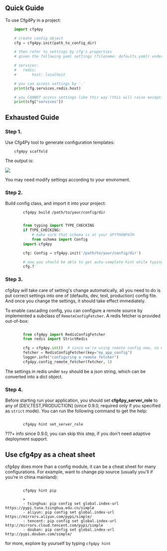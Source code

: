 ## Quick Guide

To use Cfg4Py in a project:
```python
    import cfg4py

    # create config object
    cfg = cfg4py.init(path_to_config_dir)

    # then refer to settings by cfg's properties
    # given the following yaml settings (filename: defaults.yaml) under path_to_config_dir

    # services:
    #   redis:
    #       host: localhost

    # you can access settings by '.'
    print(cfg.services.redis.host)

    # you CANNOT access settings like this way (this will raise exceptions):
    print(cfg["services"])
```


## Exhausted Guide

### Step 1.
Use Cfg4Py tool to generate configuration templates:

```console
    cfg4py scaffold
```

The output is:

![](https://images.jieyu.ai/images/2020-10/scaffold.png)

You may need modify settings according to your enviroment.

### Step 2.

Build config class, and import it into your project:

``` console
        cfg4py build /path/to/your/config/dir
```
```python

        from typing import TYPE_CHECKING
        if TYPE_CHECKING:
            # make sure that schema is at your $PYTHONPATH
            from schema import Config
        import cfg4py

        cfg: Config = cfg4py.init('/path/to/your/config/dir')

        # now you should be able to get auto-complete hint while typing
        cfg.?
```
### Step 3.

cfg4py will take care of setting's change automatically, all you need to do is put correct settings into one of
(defaults, dev, test, production) config file. And once you change the settings, it should take effect immediately.

To enable cascading config, you can configure a remote source by implemented a subclass of `RemoteConfigFetcher`. A redis fetcher is provided out-of-box:

```python

        from cfg4py import RedisConfigFetcher
        from redis import StrictRedis

        cfg = cfg4py.int()  # since we're using remote config now, so we can omit path param here
        fetcher = RedisConfigFetcher(key="my_app_config")
        logger.info("configuring a remote fetcher")
        cfg4py.config_remote_fetcher(fetcher, 1)
```

The settings in redis under `key` should be a json string, which can be converted into a dict object.

### Step 4.
Before starting run your application, you should set __cfg4py_server_role__ to any of [DEV,TEST,PRODUCTION] (since 0.9.0, required only if you specified as `strict` mode). You can run the following command to get the help:

```console

        cfg4py hint set_server_role

```

???+ info
        since 0.9.0, you can skip this step, if you don't need adaptive deployment support.

## Use cfg4py as a cheat sheet
cfg4py does more than a config module, it can be a cheat sheet for many configurations. For example, want to change pip source (usually you'll if you're in china mainland):

```console

        cfg4py hint pip

        >
        - tsinghua: pip config set global.index-url https://pypi.tuna.tsinghua.edu.cn/simple
        - aliyun: pip config set global.index-url https://mirrors.aliyun.com/pypi/simple/
        - tencent: pip config set global.index-url http://mirrors.cloud.tencent.com/pypi/simple
        - douban: pip config set global.index-url http://pypi.douban.com/simple/
```

for more, explore by yourself by typing `cfg4py hint`
